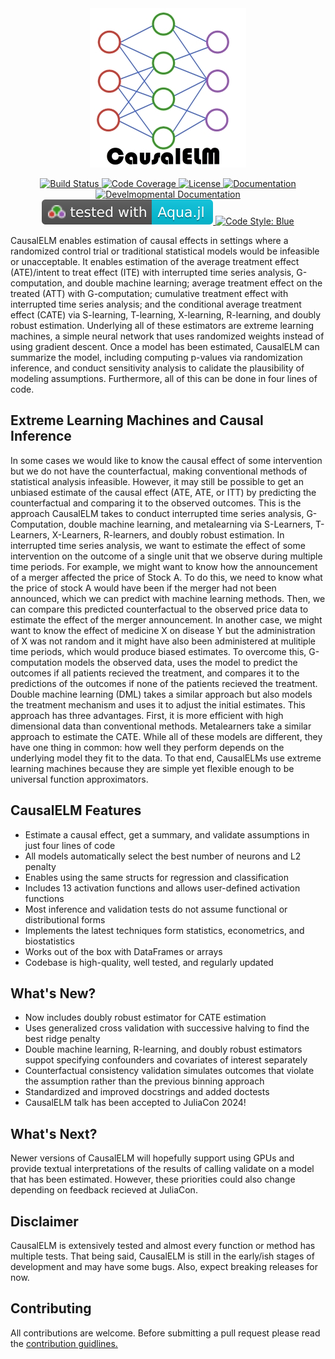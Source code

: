 <div align="center">
    <img src="https://github.com/dscolby/dscolby.github.io/blob/main/github_logo.jpg">
</div>

<p align="center">
    <a href="https://github.com/dscolby/CausalELM.jl/actions">
        <img src="https://github.com/dscolby/CausalELM/actions/workflows/CI.yml/badge.svg?branch=main"
            alt="Build Status">
    </a>
    <a href="https://app.codecov.io/gh/dscolby/CausalELM.jl/tree/main/src">
        <img src="https://codecov.io/gh/dscolby/CausalELM.jl/graph/badge.svg"
         alt="Code Coverage">
    </a>
    <a href="https://opensource.org/licenses/MIT">
        <img src="https://img.shields.io/badge/License-MIT-yelllow"
            alt="License">
    </a>
    <a href="https://dscolby.github.io/CausalELM.jl/stable">
    <img src="https://img.shields.io/badge/docs-stable-blue.svg"
         alt="Documentation">
    </a>
    <a href="https://dscolby.github.io/CausalELM.jl/dev/">
        <img src="https://img.shields.io/badge/docs-dev-blue.svg"
             alt="Develmopmental Documentation">
    </a>
    <a href="https://github.com/JuliaTesting/Aqua.jl">
        <img src="https://raw.githubusercontent.com/JuliaTesting/Aqua.jl/master/badge.svg"
             alt="Aqua QA">
    </a>
    <a href="https://github.com/JuliaDiff/BlueStyle">
        <img src="https://img.shields.io/badge/code%20style-blue-4495d1.svg"
             alt="Code Style: Blue">
    </a>
</p>

<p>
CausalELM enables estimation of causal effects in settings where a randomized control trial 
or traditional statistical models would be infeasible or unacceptable. It enables estimation 
of the average treatment effect (ATE)/intent to treat effect (ITE) with interrupted time 
series analysis, G-computation, and double machine learning; average treatment effect on the 
treated (ATT) with G-computation; cumulative treatment effect with interrupted time series 
analysis; and the conditional average treatment effect (CATE) via S-learning, T-learning, 
X-learning, R-learning, and doubly robust estimation. Underlying all of these estimators are 
extreme learning machines, a simple neural network that uses randomized weights instead of 
using gradient descent. Once a model has been estimated, CausalELM can summarize the model, 
including computing p-values via randomization inference, and conduct sensitivity analysis 
to calidate the plausibility of modeling assumptions. Furthermore, all of this can be done 
in four lines of code.
</p>

<h2>Extreme Learning Machines and Causal Inference</h2>
<p>
In some cases we would like to know the causal effect of some intervention but we do not 
have the counterfactual, making conventional methods of statistical analysis infeasible. 
However, it may still be possible to get an unbiased estimate of the causal effect (ATE, 
ATE, or ITT) by predicting the counterfactual and comparing it to the observed outcomes. 
This is the approach CausalELM takes to conduct interrupted time series analysis, 
G-Computation, double machine learning, and metalearning via S-Learners, T-Learners, 
X-Learners, R-learners, and doubly robust estimation. In interrupted time series analysis, 
we want to estimate the effect of some intervention on the outcome of a single unit that we 
observe during multiple time periods. For example, we might want to know how the 
announcement of a merger affected the price of Stock A. To do this, we need to know what the 
price of stock A would have been if the merger had not been announced, which we can predict 
with machine learning methods. Then, we can compare this predicted counterfactual to the 
observed price data to estimate the effect of the merger announcement. In another case, we 
might want to know the effect of medicine X on disease Y but the administration of X was not 
random and it might have also been administered at mulitiple time periods, which would 
produce biased estimates. To overcome this, G-computation models the observed data, uses the 
model to predict the outcomes if all patients recieved the treatment, and compares it to the 
predictions of the outcomes if none of the patients recieved the treatment. Double machine 
learning (DML) takes a similar approach but also models the treatment mechanism and uses it 
to adjust the initial estimates. This approach has three advantages. First, it is more 
efficient with high dimensional data than conventional methods. Metalearners take a similar 
approach to estimate the CATE. While all of these models are different, they have one thing 
in common: how well they perform depends on the underlying model they fit to the data. To 
that end, CausalELMs use extreme learning machines because they are simple yet flexible 
enough to be universal function approximators.
</p>

<h2>CausalELM Features</h2>
<ul>
  <li>Estimate a causal effect, get a summary, and validate assumptions in just four lines of code</li>
  <li>All models automatically select the best number of neurons and L2 penalty</li>
  <li>Enables using the same structs for regression and classification</li>
  <li>Includes 13 activation functions and allows user-defined activation functions</li>
  <li>Most inference and validation tests do not assume functional or distributional forms</li>
  <li>Implements the latest techniques form statistics, econometrics, and biostatistics</li>
  <li>Works out of the box with DataFrames or arrays</li>
  <li>Codebase is high-quality, well tested, and regularly updated</li>
</ul>

<h2>What's New?</h2>
<ul>
  <li>Now includes doubly robust estimator for CATE estimation</li>
  <li>Uses generalized cross validation with successive halving to find the best ridge penalty</li>
  <li>Double machine learning, R-learning, and doubly robust estimators suppot specifying confounders and covariates of interest separately</li>
  <li>Counterfactual consistency validation simulates outcomes that violate the assumption rather than the previous binning approach</li>
  <li>Standardized and improved docstrings and added doctests</li>
  <li>CausalELM talk has been accepted to JuliaCon 2024!</li> 
</ul>

<h2>What's Next?</h2>
<p>
Newer versions of CausalELM will hopefully support using GPUs and provide textual 
interpretations of the results of calling validate on a model that has been estimated. 
However, these priorities could also change depending on feedback recieved at JuliaCon.
</p>

<h2>Disclaimer</h2>
CausalELM is extensively tested and almost every function or method has multiple tests. That
being said, CausalELM is still in the early/ish stages of development and may have some 
bugs. Also, expect breaking releases for now.

<h2>Contributing</h2>
<p>
All contributions are welcome. Before submitting a pull request please read the  
<a href="https://dscolby.github.io/CausalELM.jl/stable/contributing/">contribution guidlines.
</p>
